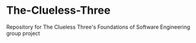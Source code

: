 # The-Clueless-Three
Repository for The Clueless Three's Foundations of Software Engineering group project 
